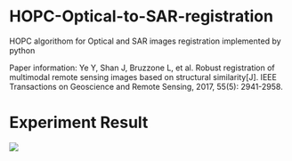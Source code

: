 # HOPC-Optical-to-SAR-registration
HOPC algorithom for Optical and SAR images registration implemented by python

Paper information: Ye Y, Shan J, Bruzzone L, et al. Robust registration of multimodal remote sensing images based on structural similarity[J]. IEEE Transactions on Geoscience and Remote Sensing, 2017, 55(5): 2941-2958.

# Experiment Result
![](https://github.com/Pyxel970524/HOPC-Optical-to-SAR-registration/blob/main/HOPC_DEMO.png)
